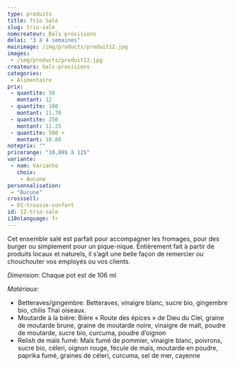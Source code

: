 ```yaml
---
type: produits
title: Trio Salé
slug: trio-sale
nomcreateur: Bals provisions
delai: "3 à 4 semaines"
mainimage: /img/products/produit12.jpg
images:
 - /img/products/produit12.jpg
createurs: bals-provisions
categories:
 - Alimentaire
prix:
 - quantite: 50
   montant: 12
 - quantite: 100
   montant: 11.70
 - quantite: 250
   montant: 11.25
 - quantite: 500 +
   montant: 10.80
noteprix: ""
pricerange: "10,80$ à 12$"
variante:
 - nom: Variante
   choix:
    - Aucune
personnalisation:
 - "Aucune"
crosssell:
 - 01-trousse-confort
id: 12-trio-sale
i18nlanguage: fr
---
```


Cet ensemble salé est parfait pour accompagner les fromages, pour des burger ou simplement pour un pique-nique. Entièrement fait à partir de produits locaux et naturels, il s’agit une belle façon de remercier ou chouchouter vos employés ou vos clients. 

*Dimension*: Chaque pot est de 106 ml

*Matériaux*:

-   Betteraves/gingembre: Betteraves, vinaigre blanc, sucre bio, gingembre bio, chilis Thaï oiseaux. 
-   Moutarde à la bière: Bière « Route des épices » de Dieu du Ciel, graine de moutarde brune, graine de moutarde noire, vinaigre de malt, poudre de moutarde, sucre bio, curcuma, poudre d’oignon
-   Relish de maïs fumé: Maïs fumé de pommier, vinaigre blanc, poivrons, sucre bio, céleri, oignon rouge, fécule de maïs, moutarde en poudre, paprika fumé, graines de céleri, curcuma, sel de mer, cayenne

